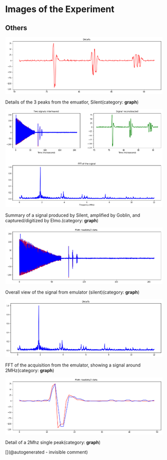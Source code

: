 # Images of the Experiment

## Others

![](/elmo/data/20170713a/signals.png)

Details of the 3 peaks from the emuatlor, Silent(category: __graph__)

![](/elmo/data/20170713a/summary.png)

Summary of a signal produced by Silent, amplified by Goblin, and captured/digitized by Elmo.(category: __graph__)

![](/elmo/data/20170713a/eachADC.png)

Overall view of the signal from emulator (silent)(category: __graph__)

![](/elmo/data/20170713a/fft.png)

FFT of the acquisition from the emulator, showing a signal around 2MHz(category: __graph__)

![](/elmo/data/20170713a/detail.png)

Detail of a 2Mhz single peak(category: __graph__)



[](@autogenerated - invisible comment)